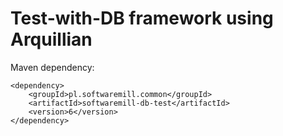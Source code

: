 # Test-with-DB framework using Arquillian

Maven dependency:

    <dependency>
        <groupId>pl.softwaremill.common</groupId>
        <artifactId>softwaremill-db-test</artifactId>
        <version>6</version>
    </dependency>
